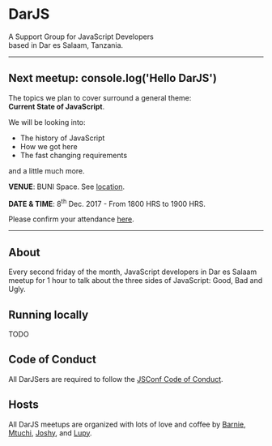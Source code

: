 DarJS
=====

A Support Group for JavaScript Developers  
based in Dar es Salaam, Tanzania.

* * *  

Next meetup: console.log('Hello DarJS')
---------------------------------------

The topics we plan to cover surround a general theme:  
**Current State of JavaScript**.

We will be looking into:

- The history of JavaScript
- How we got here
- The fast changing requirements

and a little much more.

**VENUE**: BUNI Space. See [location][1].

**DATE & TIME**:  8<sup>th</sup> Dec. 2017 - From 1800 HRS to 1900 HRS.

Please confirm your attendance [here][2].

* * *   

About
-----

Every second friday of the month, JavaScript developers in Dar es Salaam meetup for 1 hour to talk about the three sides of JavaScript: Good, Bad and Ugly.

Running locally
---

TODO

Code of Conduct
---

All DarJSers are required to follow the [JSConf Code of Conduct][codeofconduct].

Hosts
-----

All DarJS meetups are organized with lots of love and coffee by [Barnie][@makoscafee], [Mtuchi][@mtuchi], [Joshy][@joshuamabina], and [Lupy][@lupyana].


[1]: https://www.google.com/maps/search/?api=1&query=Ali+Hassan+Mwinyi+Rd%2C+Kijitonyama+Dar+es+Salaam%2C+Kinondoni+%2C+Dar+es+Salaam%2C+tz
[2]: https://docs.google.com/forms/d/e/1FAIpQLScUX8euolF-cwpig7BNdzUwSVWEc0XYCKFqE_hRvOh3jniJFw/viewform

[codeofconduct]: http://jsconf.com/codeofconduct.html

[@mtuchi]:       https://github.com/mtuchi
[@lupyana]:      https://github.com/lupyana
[@makoscafee]:   https://github.com/MAKOSCAFEE
[@joshuamabina]: https://github.com/joshuamabina
